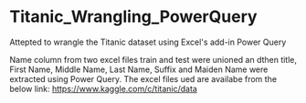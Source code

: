 # Titanic_Wrangling_PowerQuery

Attepted to wrangle the Titanic dataset using Excel's add-in Power Query

Name column from two excel files train and test were unioned an dthen title, First Name, Middle Name, Last Name, Suffix and Maiden Name were extracted using Power Query. The excel files ued are availabe from the below link:
https://www.kaggle.com/c/titanic/data
